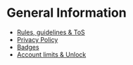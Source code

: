 # General Information
+ [Rules, guidelines & ToS](../../official/legal/tos.md)
+ [Privacy Policy](../../official/legal/privacy-policy.md)
+ [Badges](../../official/platform/badges.md)
+ [Account limits & Unlock](../../official/platform/account.md)
